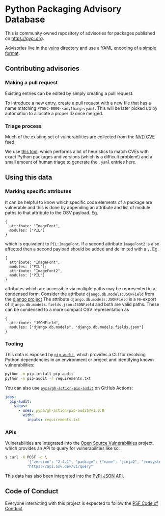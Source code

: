 # Python Packaging Advisory Database

This is community owned repository of advisories for packages published on
https://pypi.org.

Advisories live in the [vulns](vulns/) directory and use a YAML encoding of
a [simple format](https://ossf.github.io/osv-schema/).

## Contributing advisories

### Making a pull request
Existing entries can be edited by simply creating a pull request.

To introduce a new entry, create a pull request with a new file that has a name
matching `PYSEC-0000-<anything>.yaml`. This will be later picked up by
automation to allocate a proper ID once merged.

### Triage process
Much of the existing set of vulnerabilities are collected from the
[NVD CVE](https://nvd.nist.gov/vuln/data-feeds) feed.

We use [this tool](https://github.com/google/osv/tree/master/vulnfeeds), which
performs a lot of heuristics to match CVEs with exact Python packages and
versions (which is a difficult problem!) and a small amount of human triage to
generate the `.yaml` entries here.

## Using this data

### Marking specific attributes
It can be helpful to know which specific code elements of a package are vulnerable and this is done by appending an attribute and list of module paths to that attribute to the OSV payload. Eg. 
```
{
  attribute: "ImageFont",
  modules: ["PIL"]
}
```
which is equivalent to `PIL:ImageFont`. If a second attribute `ImageFont2` is also affected then a second payload should be added and delimited with a `;`. Eg.
```
{
  attribute: "ImageFont",
  modules: ["PIL"];
  attribute: "ImageFont2",
  modules: ["PIL"]
}
```

attributes which are accessible via multiple paths may be represented in a condensed form. Consider the attribute `django.db.models:JSONField` from the [django project](https://github.com/django/django/blob/0ee2b8c326d47387bacb713a3ab369fa9a7a22ee/django/db/models/__init__.py#L99) 
The attribute `django.db.models:JSONField` is a re-export of `django.db.models.fields.json:JSONField` and both are valid paths.
These can be condensed to a more compact OSV representation as 
```
{
  attribute: "JSONField",
  modules: ["django.db.models", "django.db.models.fields.json"]
}
```

### Tooling

This data is exposed by [`pip-audit`](https://github.com/pypa/pip-audit),
which provides a CLI for resolving Python dependencies in an environment
or project and identifying known vulnerabilities:

```bash
python -m pip install pip-audit
python -m pip-audit -r requirements.txt
```

You can also use [`pypa/gh-action-pip-audit`](https://github.com/pypa/gh-action-pip-audit)
on GitHub Actions:

```yaml
jobs:
  pip-audit:
    steps:
      - uses: pypa/gh-action-pip-audit@v1.0.8
        with:
          inputs: requirements.txt
```

### APIs

Vulnerabilities are integrated into the
[Open Source Vulnerabilities](https://osv.dev) project, which provides an API to
query for vulnerabilities like so:

```bash
$ curl -X POST -d \
          '{"version": "2.4.1", "package": {"name": "jinja2", "ecosystem": "PyPI"}}' \
          "https://api.osv.dev/v1/query"
```

This data has also been integrated into the
[PyPI JSON API](https://warehouse.pypa.io/api-reference/json.html#known-vulnerabilities).

## Code of Conduct
Everyone interacting with this project is expected to follow the
[PSF Code of Conduct](https://github.com/pypa/.github/blob/main/CODE_OF_CONDUCT.md).
